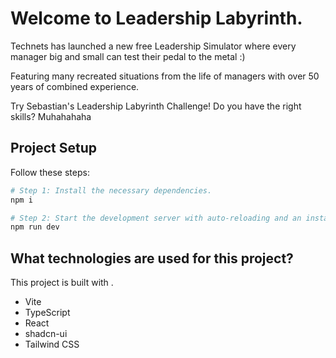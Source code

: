 # Welcome to Leadership Labyrinth.

Technets has launched a new free Leadership Simulator where every manager big and small can test their pedal to the metal :)

Featuring many recreated situations from the life of managers with over 50 years of combined experience.

Try Sebastian's Leadership Labyrinth Challenge! Do you have the right skills? Muhahahaha

## Project Setup

Follow these steps:

```sh
# Step 1: Install the necessary dependencies.
npm i

# Step 2: Start the development server with auto-reloading and an instant preview.
npm run dev
```

## What technologies are used for this project?

This project is built with .

- Vite
- TypeScript
- React
- shadcn-ui
- Tailwind CSS
